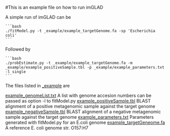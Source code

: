 #This is an example file on how to run imGLAD

A simple run of imGLAD can be

	```bash
	./fitModel.py -t _example/example_targetGenome.fa -sp 'Escherichia coli'
	```
Followed by

	```bash
	./probEstimate.py -t _example/example_targetGenome.fa -m _example/example_positiveSample.tbl -p _example/example_parameters.txt -l single
	```
The files listed in [_example](./) are

[example_genomeList.txt](./example_genomeList.txt)	A list with genome accesion numbers can be passed as option -l to fitModel.py
[example_positiveSample.tbl](./example_positiveSample.tbl)	BLAST alignment of a positive metagenomic sample against the target genome
[example_negativeSample.tbl](./example_negativeSample.tbl)	BLAST alignment of a negative metagenomic sample against the target genome
[example_parameters.txt](./example_parameters.txt)	Parameters generated with fitModel.py for an E.coli genome
[example_targetGeneome.fa](./example_targetGeneome.fa)	A reference E. coli genome str. O157:H7
 
